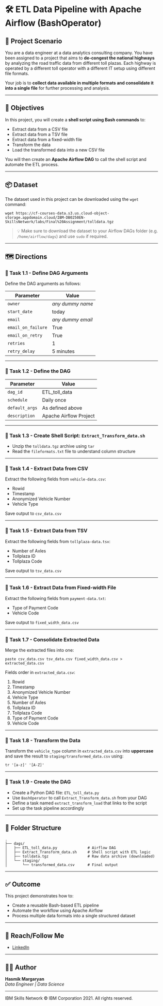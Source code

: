# 🛠️ ETL Data Pipeline with Apache Airflow (BashOperator)

## 📘 Project Scenario

You are a data engineer at a data analytics consulting company. You have been assigned to a project that aims to **de-congest the national highways** by analyzing the road traffic data from different toll plazas. Each highway is operated by a different toll operator with a different IT setup using different file formats.  

Your job is to **collect data available in multiple formats and consolidate it into a single file** for further processing and analysis.

---

## 📝 Objectives

In this project, you will create a **shell script using Bash commands** to:

- Extract data from a CSV file  
- Extract data from a TSV file  
- Extract data from a fixed-width file  
- Transform the data  
- Load the transformed data into a new CSV file  

You will then create an **Apache Airflow DAG** to call the shell script and automate the ETL process.

---

## 📦 Dataset

The dataset used in this project can be downloaded using the `wget` command:

```
wget https://cf-courses-data.s3.us.cloud-object-storage.appdomain.cloud/IBM-DB0250EN-SkillsNetwork/labs/Final%20Assignment/tolldata.tgz
```

> 💡 Make sure to download the dataset to your Airflow DAGs folder (e.g. `/home/airflow/dags`) and use `sudo` if required.

---

## 🗺 Directions

### 🔹 Task 1.1 - Define DAG Arguments

Define the DAG arguments as follows:

| Parameter         | Value                   |
|------------------|-------------------------|
| `owner`          | *any dummy name*        |
| `start_date`     | today                   |
| `email`          | *any dummy email*       |
| `email_on_failure` | True                 |
| `email_on_retry` | True                    |
| `retries`        | 1                       |
| `retry_delay`    | 5 minutes               |

---

### 🔹 Task 1.2 - Define the DAG

| Parameter     | Value                      |
|---------------|----------------------------|
| `dag_id`      | ETL_toll_data              |
| `schedule`    | Daily once                 |
| `default_args`| As defined above           |
| `description` | Apache Airflow Project     |

---

### 🔹 Task 1.3 - Create Shell Script: `Extract_Transform_data.sh`

- Unzip the `tolldata.tgz` archive using `tar`
- Read the `fileformats.txt` file to understand column structure

---

### 🔹 Task 1.4 - Extract Data from CSV

Extract the following fields from `vehicle-data.csv`:
- Rowid  
- Timestamp  
- Anonymized Vehicle Number  
- Vehicle Type  

Save output to `csv_data.csv`

---

### 🔹 Task 1.5 - Extract Data from TSV

Extract the following fields from `tollplaza-data.tsv`:
- Number of Axles  
- Tollplaza ID  
- Tollplaza Code  

Save output to `tsv_data.csv`

---

### 🔹 Task 1.6 - Extract Data from Fixed-width File

Extract the following fields from `payment-data.txt`:
- Type of Payment Code  
- Vehicle Code  

Save output to `fixed_width_data.csv`

---

### 🔹 Task 1.7 - Consolidate Extracted Data

Merge the extracted files into one:
```
paste csv_data.csv tsv_data.csv fixed_width_data.csv > extracted_data.csv
```

Fields order in `extracted_data.csv`:
1. Rowid  
2. Timestamp  
3. Anonymized Vehicle Number  
4. Vehicle Type  
5. Number of Axles  
6. Tollplaza ID  
7. Tollplaza Code  
8. Type of Payment Code  
9. Vehicle Code

---

### 🔹 Task 1.8 - Transform the Data

Transform the `vehicle_type` column in `extracted_data.csv` into **uppercase** and save the result to `staging/transformed_data.csv` using:
```
tr '[a-z]' '[A-Z]'
```

---

### 🔹 Task 1.9 - Create the DAG

- Create a Python DAG file: `ETL_toll_data.py`  
- Use `BashOperator` to call `Extract_Transform_data.sh` from your DAG  
- Define a task named `extract_transform_load` that links to the script  
- Set up the task pipeline accordingly

---

## 📂 Folder Structure

```
.
├── dags/
│   ├── ETL_toll_data.py              # Airflow DAG
│   ├── Extract_Transform_data.sh     # Shell script with ETL logic
│   ├── tolldata.tgz                  # Raw data archive (downloaded)
│   └── staging/
│       └── transformed_data.csv      # Final output
```

---

## ✅ Outcome

This project demonstrates how to:

- Create a reusable Bash-based ETL pipeline
- Automate the workflow using Apache Airflow
- Process multiple data formats into a single structured dataset

---

## 🚀 Reach/Follow Me

- [LinkedIn]([(https://www.linkedin.com/in/hasmikmargaryan/)])

---


## 👩‍💻 Author

**Hasmik Margaryan**  
*Data Engineer | Data Science*

----
IBM Skills Network © IBM Corporation 2021. All rights reserved.
